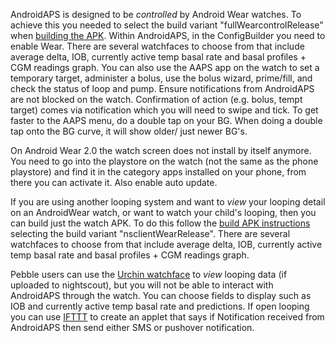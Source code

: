 AndroidAPS is designed to be _controlled_ by Android Wear watches.  To achieve this you needed to select the build variant "fullWearcontrolRelease" when [building the APK](https://github.com/MilosKozak/AndroidAPS/wiki/Building-APK).  Within AndroidAPS, in the ConfigBuilder you need to enable Wear.  There are several watchfaces to choose from that include average delta, IOB, currently active temp basal rate and basal profiles + CGM readings graph.  You can also use the AAPS app on the watch to set a temporary target, administer a bolus, use the bolus wizard, prime/fill, and check the status of loop and pump.  Ensure notifications from AndroidAPS are not blocked on the watch. Confirmation of action (e.g. bolus, tempt target) comes via notification which you will need to swipe and tick. To get faster to the AAPS menu, do a double tap on your BG. When doing a double tap onto the BG curve, it will show older/ just newer BG's.

On Android Wear 2.0 the watch screen does not install by itself anymore.  You need to go into the playstore on the watch (not the same as the phone playstore) and find it in the category apps installed on your phone, from there you can activate it.  Also enable auto update.

If you are using another looping system and want to _view_ your looping detail on an AndroidWear watch, or want to watch your child's looping, then you can build just the watch APK.  To do this follow the [build APK instructions](https://github.com/MilosKozak/AndroidAPS/wiki/Building-APK) selecting the build variant "nsclientWearRelease".  There are several watchfaces to choose from that include average delta, IOB, currently active temp basal rate and basal profiles + CGM readings graph.

Pebble users can use the [Urchin watchface](https://github.com/mddub/urchin-cgm) to _view_ looping data (if uploaded to nightscout), but you will not be able to interact with AndroidAPS through the watch.  You can choose fields to display such as IOB and currently active temp basal rate and predictions.  If open looping you can use [IFTTT](https://ifttt.com/) to create an applet that says if Notification received from AndroidAPS then send either SMS or pushover notification.

